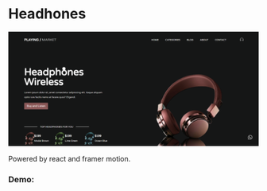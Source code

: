 # Headhones

![headphones](headphonesImg.png)

Powered by react and framer motion.

### Demo:

<!-- []()
 -->
